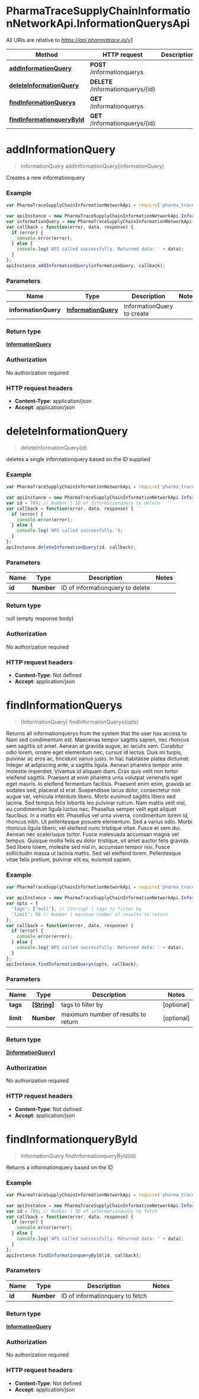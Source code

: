 # PharmaTraceSupplyChainInformationNetworkApi.InformationQuerysApi

All URIs are relative to *https://api.pharmatrace.io/v1*

Method | HTTP request | Description
------------- | ------------- | -------------
[**addInformationQuery**](InformationQuerysApi.md#addInformationQuery) | **POST** /informationquerys | 
[**deleteInformationQuery**](InformationQuerysApi.md#deleteInformationQuery) | **DELETE** /informationquerys/{id} | 
[**findInformationQuerys**](InformationQuerysApi.md#findInformationQuerys) | **GET** /informationquerys | 
[**findInformationqueryById**](InformationQuerysApi.md#findInformationqueryById) | **GET** /informationquerys/{id} | 


<a name="addInformationQuery"></a>
# **addInformationQuery**
> InformationQuery addInformationQuery(informationQuery)



Creates a new informationquery

### Example
```javascript
var PharmaTraceSupplyChainInformationNetworkApi = require('pharma_trace_supply_chain_information_network_api');

var apiInstance = new PharmaTraceSupplyChainInformationNetworkApi.InformationQuerysApi();
var informationQuery = new PharmaTraceSupplyChainInformationNetworkApi.InformationQuery(); // InformationQuery | InformationQuery to create
var callback = function(error, data, response) {
  if (error) {
    console.error(error);
  } else {
    console.log('API called successfully. Returned data: ' + data);
  }
};
apiInstance.addInformationQuery(informationQuery, callback);
```

### Parameters

Name | Type | Description  | Notes
------------- | ------------- | ------------- | -------------
 **informationQuery** | [**InformationQuery**](InformationQuery.md)| InformationQuery to create | 

### Return type

[**InformationQuery**](InformationQuery.md)

### Authorization

No authorization required

### HTTP request headers

 - **Content-Type**: application/json
 - **Accept**: application/json

<a name="deleteInformationQuery"></a>
# **deleteInformationQuery**
> deleteInformationQuery(id)



deletes a single informationquery based on the ID supplied

### Example
```javascript
var PharmaTraceSupplyChainInformationNetworkApi = require('pharma_trace_supply_chain_information_network_api');

var apiInstance = new PharmaTraceSupplyChainInformationNetworkApi.InformationQuerysApi();
var id = 789; // Number | ID of informationquery to delete
var callback = function(error, data, response) {
  if (error) {
    console.error(error);
  } else {
    console.log('API called successfully.');
  }
};
apiInstance.deleteInformationQuery(id, callback);
```

### Parameters

Name | Type | Description  | Notes
------------- | ------------- | ------------- | -------------
 **id** | **Number**| ID of informationquery to delete | 

### Return type

null (empty response body)

### Authorization

No authorization required

### HTTP request headers

 - **Content-Type**: Not defined
 - **Accept**: application/json

<a name="findInformationQuerys"></a>
# **findInformationQuerys**
> [InformationQuery] findInformationQuerys(opts)



Returns all informationquerys from the system that the user has access to Nam sed condimentum est. Maecenas tempor sagittis sapien, nec rhoncus sem sagittis sit amet. Aenean at gravida augue, ac iaculis sem. Curabitur odio lorem, ornare eget elementum nec, cursus id lectus. Duis mi turpis, pulvinar ac eros ac, tincidunt varius justo. In hac habitasse platea dictumst. Integer at adipiscing ante, a sagittis ligula. Aenean pharetra tempor ante molestie imperdiet. Vivamus id aliquam diam. Cras quis velit non tortor eleifend sagittis. Praesent at enim pharetra urna volutpat venenatis eget eget mauris. In eleifend fermentum facilisis. Praesent enim enim, gravida ac sodales sed, placerat id erat. Suspendisse lacus dolor, consectetur non augue vel, vehicula interdum libero. Morbi euismod sagittis libero sed lacinia.  Sed tempus felis lobortis leo pulvinar rutrum. Nam mattis velit nisl, eu condimentum ligula luctus nec. Phasellus semper velit eget aliquet faucibus. In a mattis elit. Phasellus vel urna viverra, condimentum lorem id, rhoncus nibh. Ut pellentesque posuere elementum. Sed a varius odio. Morbi rhoncus ligula libero, vel eleifend nunc tristique vitae. Fusce et sem dui. Aenean nec scelerisque tortor. Fusce malesuada accumsan magna vel tempus. Quisque mollis felis eu dolor tristique, sit amet auctor felis gravida. Sed libero lorem, molestie sed nisl in, accumsan tempor nisi. Fusce sollicitudin massa ut lacinia mattis. Sed vel eleifend lorem. Pellentesque vitae felis pretium, pulvinar elit eu, euismod sapien. 

### Example
```javascript
var PharmaTraceSupplyChainInformationNetworkApi = require('pharma_trace_supply_chain_information_network_api');

var apiInstance = new PharmaTraceSupplyChainInformationNetworkApi.InformationQuerysApi();
var opts = {
  'tags': ["null"], // [String] | tags to filter by
  'limit': 56 // Number | maximum number of results to return
};
var callback = function(error, data, response) {
  if (error) {
    console.error(error);
  } else {
    console.log('API called successfully. Returned data: ' + data);
  }
};
apiInstance.findInformationQuerys(opts, callback);
```

### Parameters

Name | Type | Description  | Notes
------------- | ------------- | ------------- | -------------
 **tags** | [**[String]**](String.md)| tags to filter by | [optional] 
 **limit** | **Number**| maximum number of results to return | [optional] 

### Return type

[**[InformationQuery]**](InformationQuery.md)

### Authorization

No authorization required

### HTTP request headers

 - **Content-Type**: Not defined
 - **Accept**: application/json

<a name="findInformationqueryById"></a>
# **findInformationqueryById**
> InformationQuery findInformationqueryById(id)



Returns a informationquery based on the ID

### Example
```javascript
var PharmaTraceSupplyChainInformationNetworkApi = require('pharma_trace_supply_chain_information_network_api');

var apiInstance = new PharmaTraceSupplyChainInformationNetworkApi.InformationQuerysApi();
var id = 789; // Number | ID of informationquery to fetch
var callback = function(error, data, response) {
  if (error) {
    console.error(error);
  } else {
    console.log('API called successfully. Returned data: ' + data);
  }
};
apiInstance.findInformationqueryById(id, callback);
```

### Parameters

Name | Type | Description  | Notes
------------- | ------------- | ------------- | -------------
 **id** | **Number**| ID of informationquery to fetch | 

### Return type

[**InformationQuery**](InformationQuery.md)

### Authorization

No authorization required

### HTTP request headers

 - **Content-Type**: Not defined
 - **Accept**: application/json

